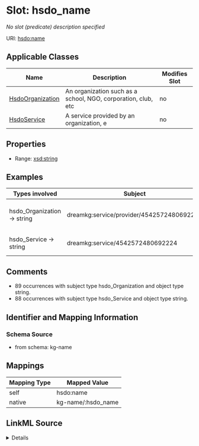 

# Slot: hsdo_name


_No slot (predicate) description specified_





URI: [hsdo:name](http://schema.org/name)



<!-- no inheritance hierarchy -->





## Applicable Classes

| Name | Description | Modifies Slot |
| --- | --- | --- |
| [HsdoOrganization](../classes/HsdoOrganization.md) | An organization such as a school, NGO, corporation, club, etc |  no  |
| [HsdoService](../classes/HsdoService.md) | A service provided by an organization, e |  no  |







## Properties

* Range: [xsd:string](xsd:string)






## Examples

| Types involved | Subject | Predicate | Object |
| --- | --- | --- | --- |
| hsdo_Organization → string | dreamkg:service/provider/4542572480692224 | hsdo:name | Child Guidance Resource Centers |
| hsdo_Service → string | dreamkg:service/4542572480692224 | hsdo:name | Drug and Alcohol Services |


## Comments

* 89 occurrences with subject type hsdo_Organization and object type string.
* 88 occurrences with subject type hsdo_Service and object type string.

## Identifier and Mapping Information







### Schema Source


* from schema: kg-name




## Mappings

| Mapping Type | Mapped Value |
| ---  | ---  |
| self | hsdo:name |
| native | kg-name/:hsdo_name |




## LinkML Source

<details>
```yaml
name: hsdo_name
description: No slot (predicate) description specified
comments:
- 89 occurrences with subject type hsdo_Organization and object type string.
- 88 occurrences with subject type hsdo_Service and object type string.
examples:
- description: hsdo_Organization → string
  object:
    example_object: Child Guidance Resource Centers
    example_object_type: string
    example_predicate: hsdo:name
    example_subject: dreamkg:service/provider/4542572480692224
    example_subject_type: hsdo_Organization
- description: hsdo_Service → string
  object:
    example_object: Drug and Alcohol Services
    example_object_type: string
    example_predicate: hsdo:name
    example_subject: dreamkg:service/4542572480692224
    example_subject_type: hsdo_Service
from_schema: kg-name
rank: 1000
slot_uri: hsdo:name
alias: hsdo_name
domain_of:
- hsdo_Organization
- hsdo_Service
range: string

```
</details>